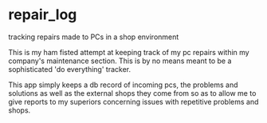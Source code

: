 repair_log
==========

tracking repairs made to PCs in a shop environment

This is my ham fisted attempt at keeping track of my pc repairs within my company's maintenance section.  This is by no means 
meant to be a sophisticated 'do everything' tracker.

This app simply keeps a db record of incoming pcs, the problems and solutions as well as the external shops they come from
so as to allow me to give reports to my superiors concerning issues with repetitive problems and shops.
